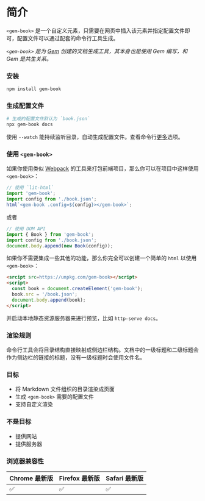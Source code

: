 # 简介

`<gem-book>` 是一个自定义元素，只需要在网页中插入该元素并指定配置文件即可，配置文件可以通过配套的命令行工具生成。

_`<gem-book>` 是为 [Gem](https://github.com/mantou132/gem) 创建的文档生成工具，其本身也是使用 Gem 编写，和 Gem 是共生关系。_

### 安装

```bash
npm install gem-book
```

### 生成配置文件

```bash
# 生成的配置文件默认为 `book.json`
npx gem-book docs
```

使用 `--watch` 能持续监听目录，自动生成配置文件。查看命令行[更多](./002-guide/003-cli)选项。

### 使用 `<gem-book>`

如果你使用类似 [Webpack](https://webpack.js.org/) 的工具来打包前端项目，那么你可以在项目中这样使用 `<gem-book>`：

```js
// 使用 `lit-html`
import 'gem-book';
import config from './book.json';
html`<gem-book .config=${config}></gem-book>`;
```

或者

```js
// 使用 DOM API
import { Book } from 'gem-book';
import config from './book.json';
document.body.append(new Book(config));
```

如果你不需要集成一些其他的功能，那么你完全可以创建一个简单的 `html` 以使用 `<gem-book>`：

```html
<srcipt src=https://unpkg.com/gem-book></script>
<script>
  const book = document.createElement('gem-book');
  book.src = '/book.json';
  document.body.append(book);
</script>
```

并启动本地静态资源服务器来进行预览，比如 `http-serve docs`。

### 渲染规则

命令行工具会将目录结构直接映射成侧边栏结构。文档中的一级标题和二级标题会作为侧边栏的链接的标题，没有一级标题时会使用文件名。

### 目标

- 将 Markdown 文件组织的目录渲染成页面
- 生成 `<gem-book>` 需要的配置文件
- 支持自定义渲染

### 不是目标

- 提供网站
- 提供服务器

### 浏览器兼容性

| Chrome 最新版 | Firefox 最新版 | Safari 最新版 |
| ------------- | -------------- | ------------- |
| ✅            | ✅             | ✅            |

